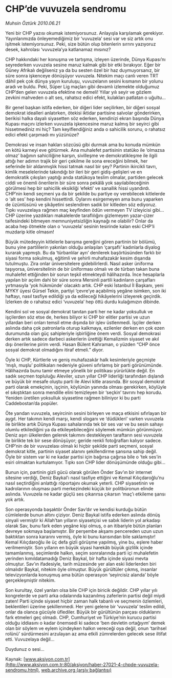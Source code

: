 # CHP’de vuvuzela sendromu

*Muhsin Öztürk 2010.06.21*

<font class="agenda2NewsSpot">
 Yeni bir CHP yazısı okumak istemiyorsunuz. Anlayışla karşılamak gerekiyor. Yayınlarımızda önleyemediğimiz bir ‘vuvuzela’ sesi var ve siz artık onu işitmek istemiyorsunuz. Peki, size bütün olup bitenlerin sırrını yazıyoruz desek, kahrolası ‘vuvuzela’ya katlanamaz mısınız?
</font>
<font class="newsDetail">
 <p>
  <p class="MsoNormal">
   CHP hakkındaki her konuşma ve tartışma, izleyen üzerinde, Dünya Kupası’nı seyrederken vuvuzela sesine maruz kalmak gibi bir etki bırakıyor. Eğer bir Güney Afrikalı değilseniz ya da bu sesten özel bir haz duymuyorsanız, bir süre sonra işkenceye dönüşüyor vuvuzela. Nitekim maçı canlı veren TRT dâhil pek çok dünya yayın kuruluşu, vuvuzelanın sesini kısmanın bir yolunu aradı ve buldu. Peki, Süper Lig maçları gibi devamlı izlemekte olduğumuz CHP’den gelen vuvuzela efektine ne demeli! Yıllar yılı seyir ve gözlem zevkini mahveden o alt ses, rahatsız edici efekt, kulakları patlatan o uğultu…
  </p>
  <p class="MsoNormal">
   Bir genel başkan istifa ederken, bir diğeri lider seçilirken, bir diğeri sosyal demokrat idealleri anlatırken, ötekisi iktidar partisine salvolar gönderirken, berikisi halka dayalı siyasetten söz ederken, kendinizi ekran başında Dünya Kupası maçını izlerken vuvuzela işkencesine maruz kalmış bir seyirci gibi hissetmediniz mi hiç? Tam keyiflendiğiniz anda o sahicilik sorunu, o rahatsız edici efekt çarpmadı mı yüzünüze?
  </p>
  <p class="MsoNormal">
   Demokrasi ve insan hakları sözcüsü gibi durmak ama bu konuda mümkün en kötü karneyi eve götürmek. Ana muhalefet partisinin statüko ile ‘olmazsa olmaz’ bağının sahiciliğine karşın, sivilleşme ve demokratikleşme ile ilgili attığı her adımın trajik bir geri çekilme ile sona ereceğini bilmek, her seferinde bir aldanmışlık hissi tatmak nasıl bir şey? Partinin ikircikli tavrı, kimlik meselelerinde takındığı bir ileri bir geri gidiş-gelişleri ve en demokratik çıkışları yaptığı anda statükoya teslim olmalar, partiden gelecek ciddi ve önemli önerilerin bir süre sonra pekâlâ yok sayılabileceğinin görülmesi hep bir sahicilik eksikliği ‘efekti’ ve sanallık hissi uyandırdı. CHP’nin kendi seçmeni ya da bir şekilde bu partiye oy verebilecek kitlelerde o ‘alt ses’ hep kendini hissettirdi. Oylarını esirgemeyen ama bunu yaparken de üzüntüsünü ve şikâyetini seslendiren sadık bir kitleden söz ediyoruz. Tıpkı vuvuzelaya rağmen maç keyfinden ödün vermeyen TV izleyicisi gibi... CHP üzerine yazdıkları makalelerde taraflılığını gizlemeyen yazar-çizer taifesindeki bitmeyen memnuniyetsizliğin kaynağı ne olabilir?
   <span>
   </span>
   Onlar da acaba hep ötmekte olan o ‘vuvuzela’ sesinin tesirinde kalan eski CHP’li muzdarip kitle olmasın!
  </p>
  <p class="MsoNormal">
   Büyük mütedeyyin kitlelerle barışma gereğini gören partinin bir bölümü, bunu yine partililerin yakınları olduğu anlaşılan ‘çarşaflı’ kadınlarla diyalog kurarak yapmıştı. Bu da ‘türbanlılar ayrı’ denilerek başörtüsünden farklı bir siyasi forma sokulmuş, eğitimli ve şehirli muhafazakâr kesim dışarıda tutulmuştu. Zira onlar üniversitelere gidebilirlerdi. Nasıl asker üniforma taşıyorsa, üniversitelinin de bir üniforması olmalı ve de türban takan buna muhalefet ettiğinden bir sorun teşkil etmekteydi hâlihazırda. İnce hesaplarla yapılan bir açılım dahi bir süre sonra Mersinli partili kadınların çarşafları yırtmasıyla ‘yok hükmünde’ olacaktı artık. CHP eski İstanbul İl Başkanı, yeni MYKY üyesi Gürsel Tekin, partiyi ‘çevre’ye açabilmiş yegâne isimken, son iki haftayı, nasıl tasfiye edildiği ya da edileceği hikâyelerini izleyerek geçirdik. İzlerken de o rahatsız edici ‘vuvuzela’ hep öttü durdu kulağımızın dibinde.
  </p>
  <p class="MsoNormal">
   Kendini sol ve sosyal demokrat tanıtan parti her ne kadar yoksulluk ve işçilerden söz etse de, herkes biliyor ki CHP bir elitler partisi ve uzun yıllardan beri onları temsil etme dışında bir işlev üstlenmedi. İşçiler derken aslında daha çok patronlarla oturup kalkmaya, ezilenler derken en çok ezen durumunda olan güç sahipleriyle işbirliğine önem verdi. Sosyal demokrasi derken artık sadece darbeci askerlerin ürettiği Kemalizmin siyaset ve akıl dışı önerilerine pirim verdi. Hasan Bülent Kahraman, o yüzden “CHP önce sosyal demokrat olmadığını itiraf etmeli.” diyor.
  </p>
  <p class="MsoNormal">
   Öyle ki CHP, Kürtlerle ve geniş muhafazakâr halk kesimleriyle geçmişte ‘mışlı, muşlu’ politikaları nedeniyle güveni sıfırlamış bir parti görünümünde. Hâlihazırda bunu tamir etmeye yönelik bir politikası yürürlükte değil. En sadık seçmen topluluğu Aleviler, uzun yıllar CHP liderliği tarafından dışlandı ve büyük bir mesafe oluştu parti ile Alevi kitle arasında. Bir sosyal demokrat parti olarak emekçinin, işçinin, köylünün yanında olması gerekirken, köylüyle el sıkıştıktan sonra mendille elini temizleyen bir ‘seçkin’ tavrını hep korudu. Yeniden üretilen yoksulluk siyasetine rağmen biliniyor ki bu parti Caddebostan’da popüler.
  </p>
  <p class="MsoNormal">
   Öte yandan vuvuzela, seyircinin sesini birleyen ve maça etkisini sıfırlayan bir aygıt. Her takımın kendi marşı, kendi sloganı ve ‘düdükleri’ varken vuvuzela ile birlikte artık Dünya Kupası sahalarında tek bir ses var ve bu sesin sahayı olumlu etkilediğini ya da etkileyebileceğini söylemek mümkün görünmüyor. Deniz aşırı ülkelerden gelerek takımını destekleyen taraftarın sesi vuvuzela ile birlikte tek bir sese dönüşüyor; geride renkli fotoğrafları kalıyor sadece. CHP’nin de bir vuvuzelası olmalı ki hiçbir şekilde parti seçmeni, sosyal demokrat kitle, partinin siyaset alanını şekillendirme şansına sahip değil. Öyle bir sistem var ki ne kadar partisi için bağırsa çağırsa bile o ‘tek ses’in esiri olmaktan kurtulamıyor. Tıpkı son CHP lider dönüşümünde olduğu gibi...
  </p>
  <p class="MsoNormal">
   Bunun için, partinin gizli gücü olarak görülen Önder Sav’ın bir internet sitesine verdiği, Deniz Baykal’ı nasıl tasfiye ettiğini ve Kemal Kılıçdaroğlu’nu nasıl seçtirdiğini anlattığı röportajını okumak yeterli. CHP siyasetinin ve kadrolarının oluşması parti merkezindeki küçük bir politbüronun elinde aslında. Vuvuzela ne kadar güçlü ses çıkarırsa çıkarsın ‘maç’ı etkileme şansı yok artık.
  </p>
  <p class="MsoNormal">
   Son operasyonda başaktör Önder Sav’dır ve kendisi kurduğu bütün cümlelerde bunun altını çiziyor. Deniz Baykal istifa ederken aslında dönüş sinyali vermiştir ki Allah’tan yılların siyasetçisi ve sabık liderin yol arkadaşı olarak Sav, bunu fark eden yegâne kişi olmuş, o an itibariyle bütün planları devreye sokmaya başlamıştır. Bir perşembe akşamı pencereden uzun uzun baktıktan sonra kararını vermiş, öyle ki bunu karısından bile saklamıştır! Kemal Kılıçdaroğlu ile üç defa gizli görüşme yapılmış, yine bu, eşlere haber verilmemiştir. Son yılların en büyük siyasi harekâtı büyük gizlilik içinde tamamlanmış, seçimlerde halkın, seçim sonralarında parti içi muhalefetin yerinden kımıldatamadığı Deniz Baykal, bir hafta içinde siyasi mevta olmuştur. Sav’ın ifadesiyle, tarih müzesinde yer alan eski liderlerden biri olmalıdır Baykal, nitekim öyle olmuştur. Büyük gürültüler çıkmış, insanlar televizyonlarda konuşmuş ama bütün operasyon ‘seyircisiz alanda’ böyle gerçekleşmiştir nitekim.
  </p>
  <p class="MsoNormal">
   Son kurultay, özel yanları olsa bile CHP için biricik değildir. CHP yıllar yılı kongrelerde ve parti arka odalarında kazanılmış zaferlerin partisi değil miydi zaten! Parti içinde siyaset hiçbir zaman halk tabanlı ve seçmenin özlemleri, beklentileri üzerine şekillenmedi. Her yeni gelene bir ‘vuvuzela’ teslim edildi, onlar da olanca gücüyle üflediler. Büyük bir gürültünün parçası olduklarını fark etmeleri geç olmadı. CHP, Cumhuriyet ve Türkiye’nin kurucu partisi olduğu iddiasını o kadar önemsedi ki sadece ‘ben devletin ortağıyım’ demek olan bir söylem ve eylem içindeyken halkın vereceği oya değil, onun ‘tarihsel rolünü’ sürdürmesini arzulayan az ama etkili zümrelerden gelecek sese iltifat etti. Vuvuzelaya değil…
  </p>
  <p class="MsoNormal">
   Duydunuz o sesi…
  </p>
 </p>
</font>

Kaynak: [www.aksiyon.com.tr](http://www.aksiyon.com.tr:80/aksiyon/haber-27021-4-chpde-vuvuzela-sendromu.html), [web.archive.org (arşiv bağlantısı)](http://web.archive.org/web/20100627065631/http://www.aksiyon.com.tr:80/aksiyon/haber-27021-4-chpde-vuvuzela-sendromu.html)
